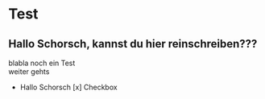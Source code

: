 # Test

## Hallo Schorsch, kannst du hier reinschreiben???

blabla
noch ein Test  
weiter gehts  

- Hallo Schorsch
[x] Checkbox

